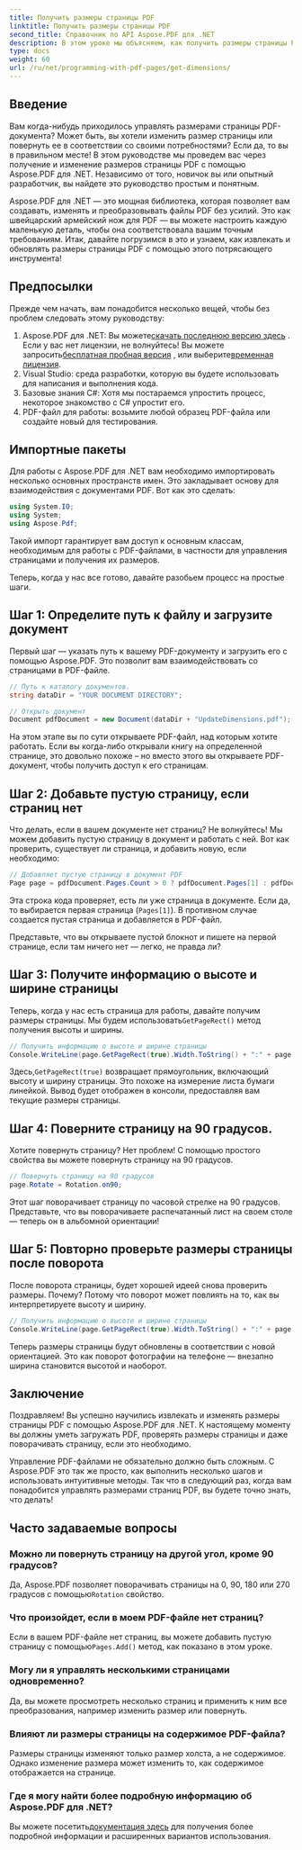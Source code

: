 ```yaml
---
title: Получить размеры страницы PDF
linktitle: Получить размеры страницы PDF
second_title: Справочник по API Aspose.PDF для .NET
description: В этом уроке мы объясняем, как получить размеры страницы PDF и выполнить манипуляции с помощью Aspose.PDF для .NET. Подробные шаги предоставлены, чтобы провести вас через процесс.
type: docs
weight: 60
url: /ru/net/programming-with-pdf-pages/get-dimensions/
---
```

## Введение

Вам когда-нибудь приходилось управлять размерами страницы PDF-документа? Может быть, вы хотели изменить размер страницы или повернуть ее в соответствии со своими потребностями? Если да, то вы в правильном месте! В этом руководстве мы проведем вас через получение и изменение размеров страницы PDF с помощью Aspose.PDF для .NET. Независимо от того, новичок вы или опытный разработчик, вы найдете это руководство простым и понятным.

Aspose.PDF для .NET — это мощная библиотека, которая позволяет вам создавать, изменять и преобразовывать файлы PDF без усилий. Это как швейцарский армейский нож для PDF — вы можете настроить каждую маленькую деталь, чтобы она соответствовала вашим точным требованиям. Итак, давайте погрузимся в это и узнаем, как извлекать и обновлять размеры страницы PDF с помощью этого потрясающего инструмента!

## Предпосылки

Прежде чем начать, вам понадобится несколько вещей, чтобы без проблем следовать этому руководству:

1.  Aspose.PDF для .NET: Вы можете[скачать последнюю версию здесь](https://releases.aspose.com/pdf/net/) . Если у вас нет лицензии, не волнуйтесь! Вы можете запросить[бесплатная пробная версия](https://releases.aspose.com/) , или выберите[временная лицензия](https://purchase.aspose.com/temporary-license/).
2. Visual Studio: среда разработки, которую вы будете использовать для написания и выполнения кода.
3. Базовые знания C#: Хотя мы постараемся упростить процесс, некоторое знакомство с C# упростит его.
4. PDF-файл для работы: возьмите любой образец PDF-файла или создайте новый для тестирования.

## Импортные пакеты

Для работы с Aspose.PDF для .NET вам необходимо импортировать несколько основных пространств имен. Это закладывает основу для взаимодействия с документами PDF. Вот как это сделать:

```csharp
using System.IO;
using System;
using Aspose.Pdf;
```

Такой импорт гарантирует вам доступ к основным классам, необходимым для работы с PDF-файлами, в частности для управления страницами и получения их размеров.

Теперь, когда у нас все готово, давайте разобьем процесс на простые шаги.

## Шаг 1: Определите путь к файлу и загрузите документ

Первый шаг — указать путь к вашему PDF-документу и загрузить его с помощью Aspose.PDF. Это позволит вам взаимодействовать со страницами в PDF-файле.

```csharp
// Путь к каталогу документов.
string dataDir = "YOUR DOCUMENT DIRECTORY";

// Открыть документ
Document pdfDocument = new Document(dataDir + "UpdateDimensions.pdf");
```

На этом этапе вы по сути открываете PDF-файл, над которым хотите работать. Если вы когда-либо открывали книгу на определенной странице, это довольно похоже – но вместо этого вы открываете PDF-документ, чтобы получить доступ к его страницам.

## Шаг 2: Добавьте пустую страницу, если страниц нет

Что делать, если в вашем документе нет страниц? Не волнуйтесь! Мы можем добавить пустую страницу в документ и работать с ней. Вот как проверить, существует ли страница, и добавить новую, если необходимо:

```csharp
// Добавляет пустую страницу в документ PDF
Page page = pdfDocument.Pages.Count > 0 ? pdfDocument.Pages[1] : pdfDocument.Pages.Add();
```

Эта строка кода проверяет, есть ли уже страница в документе. Если да, то выбирается первая страница (`Pages[1]`). В противном случае создается пустая страница и добавляется в PDF-файл.

Представьте, что вы открываете пустой блокнот и пишете на первой странице, если там ничего нет — легко, не правда ли?

## Шаг 3: Получите информацию о высоте и ширине страницы

 Теперь, когда у нас есть страница для работы, давайте получим размеры страницы. Мы будем использовать`GetPageRect()` метод получения высоты и ширины.

```csharp
// Получить информацию о высоте и ширине страницы
Console.WriteLine(page.GetPageRect(true).Width.ToString() + ":" + page.GetPageRect(true).Height.ToString());
```

 Здесь,`GetPageRect(true)` возвращает прямоугольник, включающий высоту и ширину страницы. Это похоже на измерение листа бумаги линейкой. Вывод будет отображен в консоли, предоставляя вам текущие размеры страницы.

## Шаг 4: Поверните страницу на 90 градусов.

Хотите повернуть страницу? Нет проблем! С помощью простого свойства вы можете повернуть страницу на 90 градусов.

```csharp
// Повернуть страницу на 90 градусов
page.Rotate = Rotation.on90;
```

Этот шаг поворачивает страницу по часовой стрелке на 90 градусов. Представьте, что вы поворачиваете распечатанный лист на своем столе — теперь он в альбомной ориентации!

## Шаг 5: Повторно проверьте размеры страницы после поворота

После поворота страницы, будет хорошей идеей снова проверить размеры. Почему? Потому что поворот может повлиять на то, как вы интерпретируете высоту и ширину.

```csharp
// Получить информацию о высоте и ширине страницы
Console.WriteLine(page.GetPageRect(true).Width.ToString() + ":" + page.GetPageRect(true).Height.ToString());
```

Теперь размеры страницы будут обновлены в соответствии с новой ориентацией. Это как поворот фотографии на телефоне — внезапно ширина становится высотой и наоборот.


## Заключение

Поздравляем! Вы успешно научились извлекать и изменять размеры страницы PDF с помощью Aspose.PDF для .NET. К настоящему моменту вы должны уметь загружать PDF, проверять размеры страницы и даже поворачивать страницу, если это необходимо.

Управление PDF-файлами не обязательно должно быть сложным. С Aspose.PDF это так же просто, как выполнить несколько шагов и использовать интуитивные методы. Так что в следующий раз, когда вам понадобится управлять размерами страниц PDF, вы будете точно знать, что делать!

## Часто задаваемые вопросы

### Можно ли повернуть страницу на другой угол, кроме 90 градусов?
 Да, Aspose.PDF позволяет поворачивать страницы на 0, 90, 180 или 270 градусов с помощью`Rotation` свойство.

### Что произойдет, если в моем PDF-файле нет страниц?
 Если в вашем PDF-файле нет страниц, вы можете добавить пустую страницу с помощью`Pages.Add()` метод, как показано в этом уроке.

### Могу ли я управлять несколькими страницами одновременно?
Да, вы можете просмотреть несколько страниц и применить к ним все преобразования, например изменить размер или повернуть.

### Влияют ли размеры страницы на содержимое PDF-файла?
Размеры страницы изменяют только размер холста, а не содержимое. Однако изменение размера может изменить то, как содержимое отображается на странице.

### Где я могу найти более подробную информацию об Aspose.PDF для .NET?
 Вы можете посетить[документация здесь](https://reference.aspose.com/pdf/net/) для получения более подробной информации и расширенных вариантов использования.